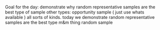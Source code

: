 Goal for the day: demonstrate why random representative samples are the best type of sample
other types:
opportunity sample ( just use whats available ) 
all sorts of kinds.
today we demonstrate random representative samples are the best type 
m&m thing random sample